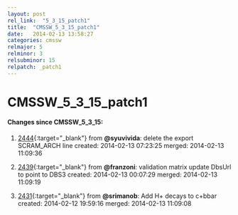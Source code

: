 ```yaml
---
layout: post
rel_link:  "5_3_15_patch1"
title:  "CMSSW_5_3_15_patch1"
date:   2014-02-13 13:58:27
categories: cmssw
relmajor: 5
relminor: 3
relsubminor: 15
relpatch: _patch1
---
```


# CMSSW_5_3_15_patch1
#### Changes since CMSSW_5_3_15:

1. [2444](http://github.com/cms-sw/cmssw/pull/2444){:target="_blank"}  from **@syuvivida**: delete the export SCRAM_ARCH line created: 2014-02-13 07:23:25 merged: 2014-02-13 11:09:36

2. [2439](http://github.com/cms-sw/cmssw/pull/2439){:target="_blank"}  from **@franzoni**: validation matrix update DbsUrl to point to DBS3 created: 2014-02-13 00:07:29 merged: 2014-02-13 11:09:19

3. [2431](http://github.com/cms-sw/cmssw/pull/2431){:target="_blank"}  from **@srimanob**: Add H+ decays to c+bbar created: 2014-02-12 19:59:16 merged: 2014-02-13 11:09:08
